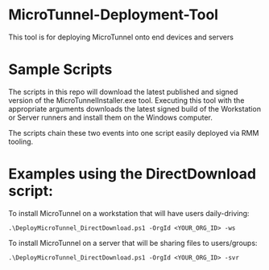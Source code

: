 # MicroTunnel-Deployment-Tool
This tool is for deploying MicroTunnel onto end devices and servers

# Sample Scripts
The scripts in this repo will download the latest published and signed version of the MicroTunnelInstaller.exe tool. Executing this tool with the appropriate arguments downloads the latest signed build of the Workstation or Server runners and install them on the Windows computer.

The scripts chain these two events into one script easily deployed via RMM tooling.

# Examples using the DirectDownload script:
To install MicroTunnel on a workstation that will have users daily-driving:

`.\DeployMicroTunnel_DirectDownload.ps1 -OrgId <YOUR_ORG_ID> -ws`

To install MicroTunnel on a server that will be sharing files to users/groups:

`.\DeployMicroTunnel_DirectDownload.ps1 -OrgId <YOUR_ORG_ID> -svr`
